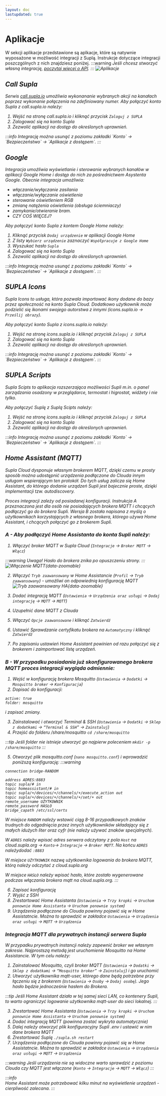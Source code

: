 ```yaml
---
layout: doc
lastupdated: true
---
```

<script setup>
import { useData } from 'vitepress'
const base = 'https://raw.githubusercontent.com/jaku2019/supla-vademecum/main/docs/public/'
const call_supla = [
  {
    description: 'Call supla',
    link: `${base}img/pl/cloud/integracje/call_supla1.png`,
  },
  {
    description: 'Logowanie w Supli',
    link: `${base}img/pl/cloud/integracje/call_supla2.png`
  },
  {
    description: 'Autoyzacja w Supli',
    link: `${base}img/pl/cloud/integracje/call_supla3.png`
  },
]
const gh = [
  {
    description: 'Kroki w Home',
    link: `${base}img/pl/cloud/integracje/gh123.png`,
  },
  {
    description: 'Autoyzacja w Supli',
    link: `${base}img/pl/cloud/integracje/gh45.png`
  },
]
const supla_icons = [
  {
    description: 'Supla icons',
    link: `${base}img/pl/cloud/integracje/icons1.png`,
  },
  {
    description: 'Logowanie w Supli',
    link: `${base}img/pl/cloud/integracje/icons2.png`
  },
  {
    description: 'Autoyzacja w Supli',
    link: `${base}img/pl/cloud/integracje/icons3.png`
  },
]
const scripts = [
  {
    description: 'Supla Scripts',
    link: `${base}img/pl/cloud/integracje/scripts1.png`,
  },
  {
    description: 'Logowanie w Supli',
    link: `${base}img/pl/cloud/integracje/scripts2.png`
  },
  {
    description: 'Autoyzacja w Supli',
    link: `${base}img/pl/cloud/integracje/scripts3.png`
  },
  {
    description: 'Panel w Scripts',
    link: `${base}img/pl/cloud/integracje/scripts4.png`
  },
]
const ha_a = [
  {
    description: 'Urządzenia oraz usługi',
    link: `${base}img/pl/cloud/integracje/HA/HA_A3.png`,
  },
  {
    description: 'Dodaj integrację MQTT',
    link: `${base}img/pl/cloud/integracje/HA/P/HA_A4.png`
  },
]
const ha_p1 = [
  {
    description: 'Sklep z dodatkami',
    link: `${base}img/pl/cloud/integracje/HA/HA_P1.png`,
  },
  {
    description: 'Mosquitto',
    link: `${base}img/pl/cloud/integracje/HA/P/HA_P2.png`
  },
]
const ha_p2 = [
  {
    description: 'Osoby',
    link: `${base}img/pl/cloud/integracje/HA/P/HA_P3.png`,
  },
  {
    description: 'Dodaj osobę',
    link: `${base}img/pl/cloud/integracje/HA/P/HA_P4.png`
  },
  {
    description: 'Utwórz użytkownika',
    link: `${base}img/pl/cloud/integracje/HA/P/HA_P5.png`
  },
]
</script>
# Aplikacje
W sekcji aplikacje przedstawione są aplkacje, które są natywnie wyposażone w możliwość integracji z Suplą. Instrukcje dotyczące integracji poszczgólnych z nich znajdziesz poniżej.
:::warning <i/>
Jeśli chcesz stworzyć własną integrację, [poczytaj więcej o API](../moje-konto#integracje/).
:::
![Aplikacje](/img/pl/cloud/automatyka/aplikacje.png)

## Call Supla
Serwis [call.supla.io](https://call.supla.io) umożliwia wykonananie wybranych akcji na kanałach poprzez wykonanie połączenia na zdefiniowany numer. Aby połączyć konto Supla z call.supla.io należy:
1. Wejść na stronę call.supla.io i kliknąć przycisk `Zaloguj z SUPLA`
2. Zalogować się na konto Supla
3. Zezwolić aplikacji na dostęp do określonych uprawnień.

<many-pictures :srcImgs='call_supla' :lazy='true' />
:::info <i/>
Integrację można usunąć z poziomu zakładki `Konto` &rarr; `Bezpieczeństwo` &rarr; `Aplikacje z dostępem`.
:::

## Google
Integracja umożliwia wyświetlanie i sterowanie wybranych kanałów w aplikacji Google Home i dostęp do nich za pośrednictwem Asystenta Google. Obecnie integracja umożliwia:
* włączanie/wyłączanie zasilania
* włączanie/wyłączanie oświetlenia
* sterowanie oświetleniem RGB
* zmianę natężenia oświetlenia (obsługa ściemniaczy)
* zamykanie/otwieranie bram.
* CZY COŚ WIĘCEJ?

Aby połączyć konto Supla z kontem Google Home należy:
1. Kliknąć przycisk `Dodaj urządzenie` w aplikacji Google Home
2. Z listy `Wybierz urządzenie` zaznaczyć `Współpracuje z Google Home`
3. Wyszukać hasło `Supla`
4. Zalogować się na konto Supla
5. Zezwolić aplikacji na dostęp do określonych uprawnień.

<many-pictures :srcImgs='gh' :lazy='true' />
:::info <i/>
Integrację można usunąć z poziomu zakładki `Konto` -> `Bezpieczeństwo` -> `Aplikacje z dostępem`.
:::

## SUPLA Icons
Supla Icons to usługa, która pozwala importować ikony dodane do bazy przez społeczność na konto Supla Cloud. Dodatkowo użytkownik może podzielić się ikonami swojego autorstwa z innymi (icons.supla.io -> `Prześlij obrazy`).

Aby połączyć konto Supla z icons.supla.io należy:
1. Wejść na stronę icons.supla.io i kliknąć przycisk `Zaloguj z SUPLA`
2. Zalogować się na konto Supla
3. Zezwolić aplikacji na dostęp do określonych uprawnień.

<many-pictures :srcImgs='supla_icons' :lazy='true' />
:::info <i/>
Integrację można usunąć z poziomu zakładki `Konto` -> `Bezpieczeństwo` -> `Aplikacje z dostępem`.
:::


## SUPLA Scripts
Supla Scipts to aplikacja rozszerzająca możliwości Supli m.in. o panel zarządzania osadzony w przeglądarce, termostat i higrostat, widżety i nie tylko. 

Aby połączyć Suplę z Suplą Scipts należy:
1. Wejść na stronę icons.supla.io i kliknąć przycisk `Zaloguj z SUPLA`
2. Zalogować się na konto Supla
3. Zezwolić aplikacji na dostęp do określonych uprawnień.

<many-pictures :srcImgs='scripts' :lazy='true' />
:::info <i/>
Integrację można usunąć z poziomu zakładki `Konto` -> `Bezpieczeństwo` -> `Aplikacje z dostępem`.
:::


## Home Assistant (MQTT)
Supla Cloud dysponuje własnym brokerem MQTT, dzięki czemu w prosty sposób można udostępnić urządzenia podłączone do Clouda innym usługom wspierającym ten protokół. Do tych usług zalicza się Home Assistant, do którego dodanie urządzeń Supli jest bajecznie proste, dzięki implementacji tzw. autodiscovery.

Proces integracji zależy od posiadanej konfiguracji. Instrukcja A przeznaczona jest dla osób nie posiadających brokera MQTT i chcących podłączyć go do brokera Supli. Wersja B została napisana z myślą o użytkownikach korzystających z własnego brokera, którego używa Home Assistant, i chcących połączyć go z brokerem Supli.


### A - Aby podłączyć Home Assistanta do konta Supli należy:
1. Włączyć broker MQTT w Supla Cloud (`Integracje` -> `Broker MQTT` -> `Włącz`) 

:::warning Uwaga! 
Hasło do brokera znika po opuszczeniu strony.
:::
![Włączenie MQTT](/img/pl/cloud/integracje/HA/HA_A1.png){data-zoomable}

2. Włączyć `Tryb zaawansowany` w Home Assistancie (`Profil` -> `Tryb zaawansowany`) - umożliwi on  odpowiednią konfigurację MQTT
![Tryb zaawansowany HA](/img/pl/cloud/integracje/HA/HA_A2.png){data-zoomable}

3. Dodać integrację MQTT (`Ustawienia` -> `Urządzenia oraz usługi` -> `Dodaj integrację` -> `MQTT` -> `MQTT`)
4. Uzupełnić dane MQTT z Clouda
5. Włączyć `Opcje zaawansowane` i kliknąć `Zatwierdź`
6. Ustawić Sprawdzanie certyfikatu brokera na `Automatyczny` i kliknąć `Zatwierdź`
7. Po zapisaniu ustawień Home Assistant powinien od razu połączyć się z brokerem i zaimportować listę urządzeń.


### B - W przypadku posiadania już skonfigurowanego brokera MQTT proces integracji wygląda odmiennie:
1. Wejść w konfigurację brokera Mosquitto (`Ustawienia` -> `Dodatki` -> `Mosquitto broker` -> `Konfiguracja`)
2. Dopisać do konfiguracji:
````
active: true
folder: mosquitto
````
i zapisać zmiany.


3. Zainstalować i otworzyć Terminal & SSH (`Ustawienia` -> `Dodatki` -> `Sklep z dodatkami` -> `“Terminal & SSH”` -> `Zainstaluj`)
4. Przejść do folderu _/share/mosquitto_ `cd /share/mosquitto`

:::tip <i/>
Jeśli folder nie istnieje utworzyć go najpierw poleceniem `mkdir -p /share/mosquitto`
:::

5. Otworzyć plik _mosquitto.conf_ (`nano mosquitto.conf`) i wprowadzić poniższą konfigurację:
:::warning <i/>
````
connection bridge-RANDOM

address ADRES:8883
topic supla/# in
topic homeassistant/# in
topic supla/+/devices/+/channels/+/execute_action out
topic supla/+/devices/+/channels/+/set/+ out
remote_username UŻYTKOWNIK
remote_password HASŁO
bridge_capath /etc/ssl/certs
````

W miejsce `RANDOM` należy wstawić ciąg 8-16 przypadkowych znaków trudnych do odgadnięcia przez innych użytkowników składający się z małych idużych liter oraz cyfr (nie należy używać znaków specjalnych). 

W `ADRES` należy wpisać adres serwera odczytany z pola `Host` na cloud.supla.org -> `Konto`-> `Integracje` -> `Broker MQTT`. Na końcu `ADRES` należydodać `:8883`

W miejsce `UŻYTKOWNIK` nazwę użytkownika logowania do brokera MQTT, którą należy odczytać z cloud.supla.org

W miejsce `HASŁO` należy wpisać hasło, które zostało wygenerowane podczas włączania brokera mqtt na cloud.supla.org.
:::

6. Zapisać konfigurację
7. Wyjść z SSH
8. Zrestartować Home Assistanta (`Ustawienia` -> `Trzy kropki` -> `Uruchom ponownie Home Assistanta` -> `Uruchom ponownie system`)
9. Urządzenia podłączone do Clouda powinny pojawić się w Home Assistatncie. Można to sprawdzić w zakładce `Ustawienia` -> `Urządzenia oraz usługi` -> `MQTT` -> `Urządzenia`


### Integracja MQTT dla prywatnych instancji serwera Supla

W przypadku prywatnych instancji należy zapewnić broker we własnym zakresie. Najprostszą metodą jest uruchomienie Mosquitto na Home Assistancie. W tym celu należy:
1. Zainstalować Mosquitto, czyli broker MQTT (`Ustawienia` -> `Dodatki` -> `Sklep z dodatkami` -> `“Mosquitto broker”` -> `Zainstaluj`) i go uruchomić
2. Utworzyć użytkownika mqtt-user, którego dane będą potrzebne przy łączeniu się z brokerem (`Ustawienia` -> `Osoby` -> `Dodaj osobę`). Jego hasło będzie jednocześnie hasłem do Brokera.

:::tip <i/>
Jeśli Home Assistant działa w tej samej sieci LAN, co kontenery Supli, to warto ograniczyć logowanie użytkownika mqtt-user do sieci lokalnej.
:::

3. Zrestartować Home Assistanta (`Ustawienia` -> `Trzy kropki` -> `Uruchom ponownie Home Assistanta` -> `Uruchom ponownie system`)
4. Dodać integrację MQTT (powinna zostać wykryta automatycznie)
5. Dalej należy otworzyć plik konfiguracyjny Supli .env i ustawić w nim dane brokera MQTT
6. Zrestartować Suplę `./supla.sh restart`
7. Urządzenia podłączone do Clouda powinny pojawić się w Home Assistatncie. Można to sprawdzić w zakładce `Ustawienia` -> `Urządzenia oraz usługi` -> `MQTT` -> `Urządzenia`

:::warning <i/>
Jeśli urządzenia nie są widoczne warto sprawdzić z poziomu Clouda czy MQTT jest włączone (`Konto` -> `Integracje` -> `MQTT` -> `Włącz`)
:::

:::info <i/>	
Home Assistant może potrzebować kilku minut na wyświetlenie urządzeń - cierpliwość zalecana.
:::